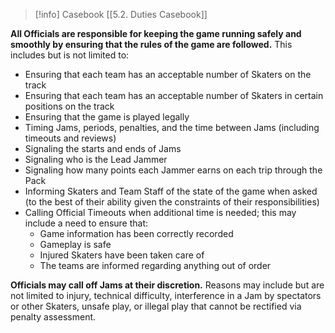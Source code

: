 > [!info] Casebook
> [[5.2. Duties Casebook]]

**All Officials are responsible for keeping the game running safely and smoothly by ensuring that the rules of the game are followed.** This includes but is not limited to:
- Ensuring that each team has an acceptable number of Skaters on the track
- Ensuring that each team has an acceptable number of Skaters in certain positions on the track
- Ensuring that the game is played legally
- Timing Jams, periods, penalties, and the time between Jams (including timeouts and reviews)
- Signaling the starts and ends of Jams
- Signaling who is the Lead Jammer
- Signaling how many points each Jammer earns on each trip through the Pack
- Informing Skaters and Team Staff of the state of the game when asked (to the best of their ability given the constraints of their responsibilities)
- Calling Official Timeouts when additional time is needed; this may include a need to ensure that:
    - Game information has been correctly recorded
    - Gameplay is safe
    - Injured Skaters have been taken care of
    - The teams are informed regarding anything out of order

**Officials may call off Jams at their discretion.** Reasons may include but are not limited to injury, technical difficulty, interference in a Jam by spectators or other Skaters, unsafe play, or illegal play that cannot be rectified via penalty assessment.